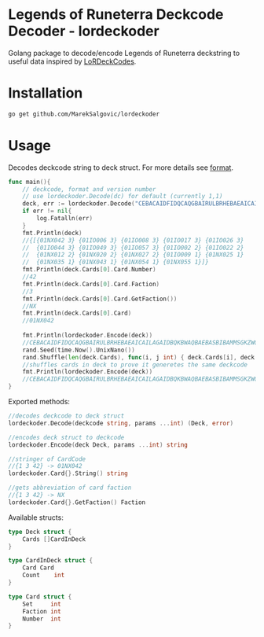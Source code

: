 # Legends of Runeterra Deckcode Decoder - lordeckoder

Golang package to decode/encode Legends of Runeterra deckstring to useful data inspired by [LoRDeckCodes](https://github.com/RiotGames/LoRDeckCodes).

# Installation

```bash
go get github.com/MarekSalgovic/lordeckoder
```



# Usage

Decodes deckcode string to deck struct. For more details see [format](https://github.com/RiotGames/LoRDeckCodes#process).
```go
func main(){
	// deckcode, format and version number
	// use lordeckoder.Decode(dc) for default (currently 1,1)
	deck, err := lordeckoder.Decode("CEBACAIDFIDQCAQGBAIRULBRHEBAEAICAILAGAIDBQKBWAQBAEBASBIBAMMSGKZWG4", 1,1)
	if err != nil{
		log.Fatalln(err)
	}
	fmt.Println(deck)
	//{[{01NX042 3} {01IO006 3} {01IO008 3} {01IO017 3} {01IO026 3}
	//  {01IO044 3} {01IO049 3} {01IO057 3} {01IO002 2} {01IO022 2}
	//  {01NX012 2} {01NX020 2} {01NX027 2} {01IO009 1} {01NX025 1}
	//  {01NX035 1} {01NX043 1} {01NX054 1} {01NX055 1}]}
	fmt.Println(deck.Cards[0].Card.Number)
	//42
	fmt.Println(deck.Cards[0].Card.Faction)
	//3
	fmt.Println(deck.Cards[0].Card.GetFaction())
	//NX
	fmt.Println(deck.Cards[0].Card)
	//01NX042
	
	fmt.Println(lordeckoder.Encode(deck))
	//CEBACAIDFIDQCAQGBAIRULBRHEBAEAICAILAGAIDBQKBWAQBAEBASBIBAMMSGKZWG4
	rand.Seed(time.Now().UnixNano())
	rand.Shuffle(len(deck.Cards), func(i, j int) { deck.Cards[i], deck.Cards[j] = deck.Cards[j], deck.Cards[i] })
	//shuffles cards in deck to prove it generetes the same deckcode
	fmt.Println(lordeckoder.Encode(deck))
	//CEBACAIDFIDQCAQGBAIRULBRHEBAEAICAILAGAIDBQKBWAQBAEBASBIBAMMSGKZWG4
}
```

Exported methods:

```go
//decodes deckcode to deck struct
lordeckoder.Decode(deckcode string, params ...int) (Deck, error)

//encodes deck struct to deckcode
lordeckoder.Encode(deck Deck, params ...int) string

//stringer of CardCode 
//{1 3 42} -> 01NX042
lordeckoder.Card{}.String() string

//gets abbreviation of card faction 
//{1 3 42} -> NX
lordeckoder.Card{}.GetFaction() Faction
```

Available structs:

```go
type Deck struct {
	Cards []CardInDeck
}

type CardInDeck struct {
	Card Card
	Count    int
}

type Card struct {
	Set     int
	Faction int
	Number  int
}

```

